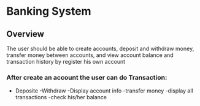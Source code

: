 # Banking System 
## Overview

The user should be able to create accounts, deposit and withdraw money, transfer money between accounts, and view account balance and transaction history by register his own account

### After create an account the user can do Transaction:
- Deposite
-Withdraw
-Display account info
-transfer money
-display all transactions
-check his/her balance
